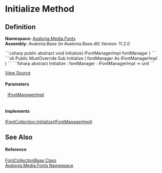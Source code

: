 # Initialize Method




## Definition
**Namespace:** <a href="N_Avalonia_Media_Fonts">Avalonia.Media.Fonts</a>  
**Assembly:** Avalonia.Base (in Avalonia.Base.dll) Version: 11.2.0

<Tabs groupId="api-code-preview">
<TabItem value="csharp" label="C#">
```csharp
public abstract void Initialize(
	IFontManagerImpl fontManager
)
```
</TabItem>
<TabItem value="vb" label="VB">
```vb
Public MustOverride Sub Initialize ( 
	fontManager As IFontManagerImpl
)
```
</TabItem>
<TabItem value="fsharp" label="F#">
```fsharp
abstract Initialize : 
        fontManager : IFontManagerImpl -> unit 
```
</TabItem>
</Tabs>



<a href="https://github.com/AvaloniaUI/Avalonia/tree/master/src/Avalonia.Base/Media/Fonts/FontCollectionBase.cs" title="View the source code">View Source</a>



#### Parameters
<dl><dt>  <a href="T_Avalonia_Platform_IFontManagerImpl">IFontManagerImpl</a></dt><dd> </dd></dl>

#### Implements
<a href="M_Avalonia_Media_Fonts_IFontCollection_Initialize">IFontCollection.Initialize(IFontManagerImpl)</a>  


## See Also


#### Reference
<a href="T_Avalonia_Media_Fonts_FontCollectionBase">FontCollectionBase Class</a>  
<a href="N_Avalonia_Media_Fonts">Avalonia.Media.Fonts Namespace</a>  

